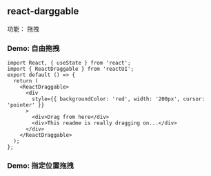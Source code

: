 ## react-darggable

功能： 拖拽

### Demo: 自由拖拽

```tsx
import React, { useState } from 'react';
import { ReactDraggable } from 'reactUI';
export default () => {
  return (
    <ReactDraggable>
      <div
        style={{ backgroundColor: 'red', width: '200px', cursor: 'pointer' }}
      >
        <div>Drag from here</div>
        <div>This readme is really dragging on...</div>
      </div>
    </ReactDraggable>
  );
};
```

### Demo: 指定位置拖拽
